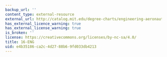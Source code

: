```yaml
---
backup_url: ''
content_type: external-resource
external_url: http://catalog.mit.edu/degree-charts/engineering-aeronautics-astronautics-course-16-eng/
has_external_licence_warning: true
has_external_license_warning: true
is_broken: ''
license: https://creativecommons.org/licenses/by-nc-sa/4.0/
title: 16-ENG
uid: e4b35186-ca2c-4d27-88b6-9fd033db4213
---
```

